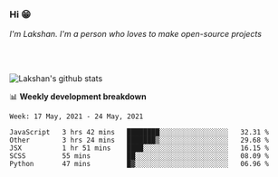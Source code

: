 ### Hi 😁

*I'm Lakshan. I'm a person who loves to make open-source projects*


<br/><br/>

![Lakshan's github stats](https://github-readme-stats.vercel.app/api?username=sandaruwan98&show_icons=true&theme=prussian )<br/>



📊 **Weekly development breakdown**
<!--START_SECTION:waka-->
```text
Week: 17 May, 2021 - 24 May, 2021

JavaScript   3 hrs 42 mins   ████████░░░░░░░░░░░░░░░░░   32.31 % 
Other        3 hrs 24 mins   ███████▒░░░░░░░░░░░░░░░░░   29.68 % 
JSX          1 hr 51 mins    ████░░░░░░░░░░░░░░░░░░░░░   16.15 % 
SCSS         55 mins         ██░░░░░░░░░░░░░░░░░░░░░░░   08.09 % 
Python       47 mins         █▓░░░░░░░░░░░░░░░░░░░░░░░   06.96 % 
```
<!--END_SECTION:waka-->


